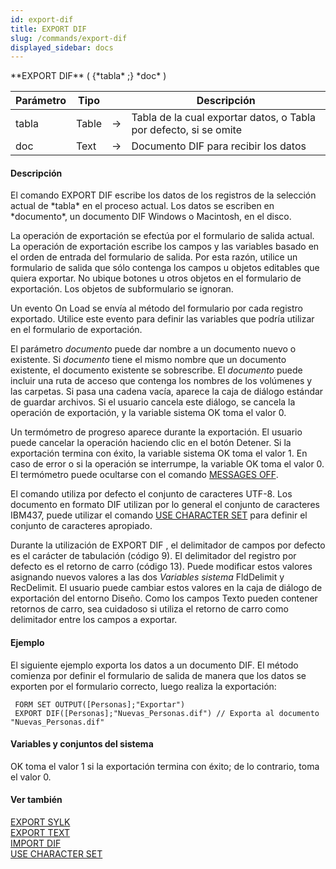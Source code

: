 ```yaml
---
id: export-dif
title: EXPORT DIF
slug: /commands/export-dif
displayed_sidebar: docs
---
```


<!--REF #_command_.EXPORT DIF.Syntax-->**EXPORT DIF** ( {*tabla* ;} *doc* )<!-- END REF-->
<!--REF #_command_.EXPORT DIF.Params-->
| Parámetro | Tipo |  | Descripción |
| --- | --- | --- | --- |
| tabla | Table | &#8594;  | Tabla de la cual exportar datos, o Tabla por defecto, si se omite |
| doc | Text | &#8594;  | Documento DIF para recibir los datos |

<!-- END REF-->

#### Descripción 

<!--REF #_command_.EXPORT DIF.Summary-->El comando EXPORT DIF  escribe los datos de los registros de la selección actual de *tabla* en el proceso actual.<!-- END REF--> Los datos se escriben en *documento*, un documento DIF Windows o Macintosh, en el disco.

La operación de exportación se efectúa por el formulario de salida actual. La operación de exportación escribe los campos y las variables basado en el orden de entrada del formulario de salida. Por esta razón, utilice un formulario de salida que sólo contenga los campos u objetos editables que quiera exportar. No ubique botones u otros objetos en el formulario de exportación. Los objetos de subformulario se ignoran.

Un evento On Load se envía al método del formulario por cada registro exportado. Utilice este evento para definir las variables que podría utilizar en el formulario de exportación.

El parámetro *documento* puede dar nombre a un documento nuevo o existente. Si *documento* tiene el mismo nombre que un documento existente, el documento existente se sobrescribe. El *documento* puede incluir una ruta de acceso que contenga los nombres de los volúmenes y las carpetas. Si pasa una cadena vacía, aparece la caja de diálogo estándar de guardar archivos. Si el usuario cancela este diálogo, se cancela la operación de exportación, y la variable sistema OK toma el valor 0.

Un termómetro de progreso aparece durante la exportación. El usuario puede cancelar la operación haciendo clic en el botón Detener. Si la exportación termina con éxito, la variable sistema OK toma el valor 1\. En caso de error o si la operación se interrumpe, la variable OK toma el valor 0\. El termómetro puede ocultarse con el comando [MESSAGES OFF](messages-off.md).

El comando utiliza por defecto el conjunto de caracteres UTF-8\. Los documento en formato DIF utilizan por lo general el conjunto de caracteres IBM437, puede utilizar el comando [USE CHARACTER SET](use-character-set.md) para definir el conjunto de caracteres apropiado.

Durante la utilización de EXPORT DIF , el delimitador de campos por defecto es el carácter de tabulación (código 9). El delimitador del registro por defecto es el retorno de carro (código 13). Puede modificar estos valores asignando nuevos valores a las dos *Variables sistema* FldDelimit y RecDelimit. El usuario puede cambiar estos valores en la caja de diálogo de exportación del entorno Diseño. Como los campos Texto pueden contener retornos de carro, sea cuidadoso si utiliza el retorno de carro como delimitador entre los campos a exportar.

#### Ejemplo 

El siguiente ejemplo exporta los datos a un documento DIF. El método comienza por definir el formulario de salida de manera que los datos se exporten por el formulario correcto, luego realiza la exportación:

```4d
 FORM SET OUTPUT([Personas];"Exportar")
 EXPORT DIF([Personas];"Nuevas_Personas.dif") // Exporta al documento "Nuevas_Personas.dif"
```

#### Variables y conjuntos del sistema 

OK toma el valor 1 si la exportación termina con éxito; de lo contrario, toma el valor 0.

#### Ver también 

[EXPORT SYLK](export-sylk.md)  
[EXPORT TEXT](export-text.md)  
[IMPORT DIF](import-dif.md)  
[USE CHARACTER SET](use-character-set.md)  